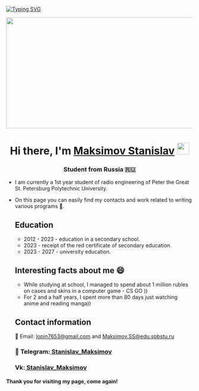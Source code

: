  [![Typing SVG](https://readme-typing-svg.herokuapp.com?color=%2336BCF7&lines=4931101/30003)](https://git.io/typing-svg)
  <div align="center">
  <img src="https://media.giphy.com/media/dWesBcTLavkZuG35MI/giphy.gif" width="600" height="300"/>
</div>

    
<h1 align="center">Hi there, I'm <a href="https://vk.com/albemute/" target="_blank">Maksimov Stanislav</a> 
<img src="https://github.com/blackcater/blackcater/raw/main/images/Hi.gif" height="32"/></h1>
<h3 align="center"> Student from Russia 🇷🇺</h3>

- I am currently a 1st year student of radio engineering of Peter the Great St. Petersburg Polytechnic University.
- On this page you can easily find my contacts and work related to writing various programs 🤔.
  
  ## Education
  - 2012 - 2023 - education in a secondary school.
  - 2023 - receipt of the red certificate of secondary education.
  - 2023 - 2027 - university education.

  ## Interesting facts about me 😄
  - While studying at school, I managed to spend about 1 million rubles on cases and skins in a computer game - CS GO ))
  - For 2 and a half years, I spent more than 80 days just watching anime and reading manga))

  ## Contact information
  📧 Email: lopin7653@gmail.com and Maksimov.SS@edu.spbstu.ru
  <h3>💼 Telegram:<a href="https://t.me/Stanislaw121" target="_blank"> Stanislav_Maksimov</a>
  <h3> Vk:<a href="https://vk.com/albemute" target="_blank"> Stanislav_Maksimov</a> 

#### Thank you for visiting my page, come again!
<!--
**AlbeMute/AlbeMute** is a ✨ _special_ ✨ repository because its `README.md` (this file) appears on your GitHub profile.

Here are some ideas to get you started:

- 🔭 I’m currently working on ...
- 🌱 I’m currently learning ...
- 👯 I’m looking to collaborate on ...
-  I’m looking for help with ...
- 💬 Ask me about ...
- 📫 How to reach me: ...
- 😄 Pronouns: ...
- ⚡ Fun fact: ...
-->
